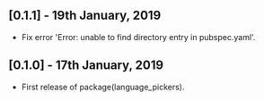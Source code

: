## [0.1.1] - 19th January, 2019

* Fix error 'Error: unable to find directory entry in pubspec.yaml'.


## [0.1.0] - 17th January, 2019

* First release of package(language_pickers).
